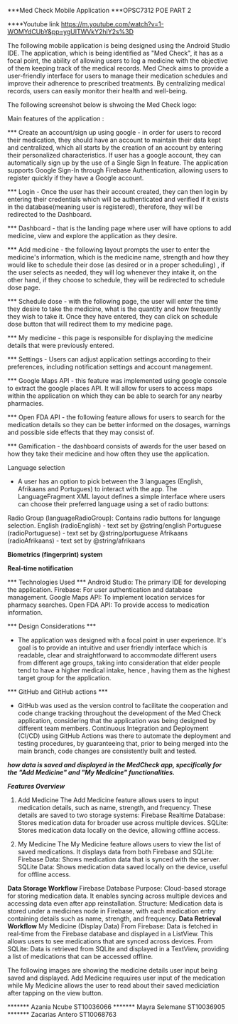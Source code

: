 
***Med Check Mobile Application
***OPSC7312 POE PART 2

****Youtube link
https://m.youtube.com/watch?v=1-WOMYdCUbY&pp=ygUITWVkY2hlY2s%3D


The following mobile application is being designed using the Android Studio IDE.
The application, which is being identified as "Med Check", it  has as a focal point, the ability of allowing users to log a medicine with the objective of them keeping track of the medical records. Med Check aims to provide a user-friendly interface for users to manage their medication schedules and improve their adherence to prescribed treatments. By centralizing medical records, users can easily monitor their health and well-being.

The following screenshot below is shwoing the Med Check logo:


Main features of the application :

*** Create an account/sign up using google - in order for users to record their medication, they should have an account to maintain their data kept and centralized, which all starts by the creation of an account by entering their personalized characteristics. If user has a google account, they can automatically sign up by the use of a Single Sign In feature. The application  supports Google Sign-In through Firebase Authentication, allowing users to register quickly if they have a Google account.

*** Login - Once the user has their account created, they can then login by entering their credentials which will be authenticated and verified if it exists in the database(meaning user is registered), therefore, they will be redirected to the Dashboard.

*** Dashboard - that is the landing page where user will have options to add medicine, view and explore the application as they desire. 

*** Add medicine - the following layout prompts the user to enter the medicine's information, which is the medicine name, strength and how they would like to schedule their dose (as desired or in a proper scheduling) , if the user selects as needed, they will log whenever they intake it, on the other hand, if they choose to schedule, they will be redirected to schedule dose page.

*** Schedule dose - with the following page, the user will enter the time they desire to take the medicine, what is the quantity and how frequently they wish to take it. Once they have entered, they can click on schedule dose button that will redirect them to my medicine page.

*** My medicine - this page is responsible for displaying the medicine details that were previously entered. 

*** Settings - Users can adjust application settings according to their preferences, including notification settings and account management.

*** Google Maps API - this feature was implemented using google console to extract the google places API. It will allow for users to access maps within the application on which they can be able to search for any nearby pharmacies.

*** Open FDA API - the following feature allows for users to search for the medication details so they can be better informed on the dosages, warnings and possible side effects that they may consist of. 

*** Gamification - the dashboard consists of awards for the user based on how they take their medicine and how often they use the application. 

Language selection
- A user has an option to pick between the 3 languages (English, Afrikaans and Portugues) to interact with the app. The LanguageFragment XML layout defines a simple interface where users can choose their preferred language using a set of radio buttons:

Radio Group (languageRadioGroup): Contains radio buttons for language selection.
English (radioEnglish) - text set by @string/english
Portuguese (radioPortuguese) - text set by @string/portuguese
Afrikaans (radioAfrikaans) - text set by @string/afrikaans

**Biometrics (fingerprint) system**

**Real-time notification**

*** Technologies Used ***
Android Studio: The primary IDE for developing the application.
Firebase: For user authentication and database management.
Google Maps API: To implement location services for pharmacy searches.
Open FDA API: To provide access to medication information.

*** Design Considerations ***
- The application was designed with a focal point in user experience. It's goal is to provide an intuitive and user friendly interface which is readable, clear and straightforward to accommodate different users from different age groups, taking into consideration that elder people tend to have a higher medical intake, hence , having them as the highest target group for the application. 

*** GitHub and GitHub actions ***
- GitHub was used as the version control to facilitate the cooperation and code change tracking throughout the development of the Med Check application, considering that the application was being designed by different team members. Continuous Integration and Deployment (CI/CD) using GitHub Actions was there to automate the deployment and testing procedures, by guaranteeing that, prior to being merged into the main branch, code changes are consistently built and tested.

***how data is saved and displayed in the MedCheck app, specifically for the "Add Medicine" and "My Medicine" functionalities.***

***Features Overview***
1. Add Medicine
The Add Medicine feature allows users to input medication details, such as name, strength, and frequency.
These details are saved to two storage systems:
Firebase Realtime Database: Stores medication data for broader use across multiple devices.
SQLite: Stores medication data locally on the device, allowing offline access.

3. My Medicine
The My Medicine feature allows users to view the list of saved medications.
It displays data from both Firebase and SQLite:
Firebase Data: Shows medication data that is synced with the server.
SQLite Data: Shows medication data saved locally on the device, useful for offline access.

**Data Storage Workflow**
Firebase Database
Purpose: Cloud-based storage for storing medication data. It enables syncing across multiple devices and accessing data even after app reinstallation.
Structure: Medication data is stored under a medicines node in Firebase, with each medication entry containing details such as name, strength, and frequency.
**Data Retrieval Workflow**
My Medicine (Display Data)
From Firebase: Data is fetched in real-time from the Firebase database and displayed in a ListView. This allows users to see medications that are synced across devices.
From SQLite: Data is retrieved from SQLite and displayed in a TextView, providing a list of medications that can be accessed offline.

The following images are showing the medicine details user input being saved and displayed. Add Medicine requuires user input of the medication while My Medicine allows the user to read about their saved mediciation after tapping on the view button. 



******* Azania Ncube ST10036066
******* Mayra Selemane ST10036905
******* Zacarias Antero ST10068763

